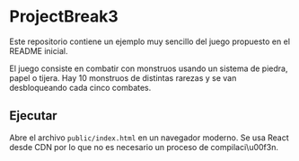 # ProjectBreak3

Este repositorio contiene un ejemplo muy sencillo del juego propuesto en el README inicial.

El juego consiste en combatir con monstruos usando un sistema de piedra, papel o tijera.
Hay 10 monstruos de distintas rarezas y se van desbloqueando cada cinco combates.

## Ejecutar

Abre el archivo `public/index.html` en un navegador moderno. Se usa React desde CDN por
lo que no es necesario un proceso de compilaci\u00f3n.

